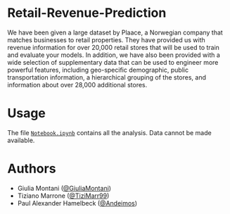 # Retail-Revenue-Prediction

We have been given a large dataset by Plaace, a Norwegian company that matches businesses to retail properties. They have provided us with revenue information for over 20,000 retail stores that will be used to train and evaluate your models. In addition, we have also been provided with a wide selection of supplementary data that can be used to engineer more powerful features, including geo-specific demographic, public transportation information, a hierarchical grouping of the stores, and information about over 28,000 additional stores.

# Usage

The file [`Notebook.ipynb`](./Notebook.ipynb) contains all the analysis. Data cannot be made available.

# Authors

- Giulia Montani ([@GiuliaMontani](https://github.com/GiuliaMontani))
- Tiziano Marrone ([@TiziMarr99](https://github.com/TiziMarr99))
- Paul Alexander Hamelbeck ([@Andeimos](https://github.com/Andeimos))
